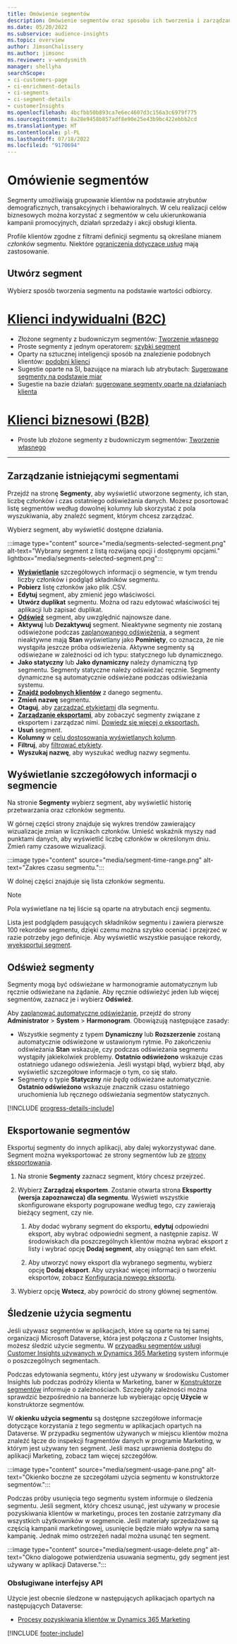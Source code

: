 ```yaml
---
title: Omówienie segmentów
description: Omówienie segmentów oraz sposobu ich tworzenia i zarządzania nimi.
ms.date: 05/20/2022
ms.subservice: audience-insights
ms.topic: overview
author: JimsonChalissery
ms.author: jimsonc
ms.reviewer: v-wendysmith
manager: shellyha
searchScope:
- ci-customers-page
- ci-enrichment-details
- ci-segments
- ci-segment-details
- customerInsights
ms.openlocfilehash: 4bcfbb50b893ca7e6ec4607d3c156a3c6979f775
ms.sourcegitcommit: 8a28e9458b857adf8e90e25e43b9bc422ebbb2cd
ms.translationtype: HT
ms.contentlocale: pl-PL
ms.lasthandoff: 07/18/2022
ms.locfileid: "9170694"
---
```

# <a name="segments-overview"></a>Omówienie segmentów

Segmenty umożliwiają grupowanie klientów na podstawie atrybutów demograficznych, transakcyjnych i behawioralnych. W celu realizacji celów biznesowych można korzystać z segmentów w celu ukierunkowania kampanii promocyjnych, działań sprzedaży i akcji obsługi klienta.

Profile klientów zgodne z filtrami definicji segmentu są określane mianem *członków* segmentu. Niektóre [ograniczenia dotyczące usług](/dynamics365/customer-insights/service-limits) mają zastosowanie.

## <a name="create-a-segment"></a>Utwórz segment

Wybierz sposób tworzenia segmentu na podstawie wartości odbiorcy.

# <a name="individual-consumers-b-to-c"></a>[Klienci indywidualni (B2C)](#tab/b2c)

- Złożone segmenty z budowniczym segmentów: [Tworzenie własnego](segment-builder.md)
- Proste segmenty z jednym operatorem: [szybki segment](segment-quick.md)
- Oparty na sztucznej inteligencji sposób na znalezienie podobnych klientów: [podobni klienci](find-similar-customer-segments.md)
- Sugestie oparte na SI, bazujące na miarach lub atrybutach: [Sugerowane segmenty na podstawie miar](suggested-segments.md)
- Sugestie na bazie działań: [sugerowane segmenty oparte na działaniach klienta](suggested-segments-activity.md)

# <a name="business-accounts-b-to-b"></a>[Klienci biznesowi (B2B)](#tab/b2b)

- Proste lub złożone segmenty z budowniczym segmentów: [Tworzenie własnego](segment-builder.md)

---

## <a name="manage-existing-segments"></a>Zarządzanie istniejącymi segmentami

Przejdź na stronę **Segmenty**, aby wyświetlić utworzone segmenty, ich stan, liczbę członków i czas ostatniego odświeżania danych. Możesz posortować listę segmentów według dowolnej kolumny lub skorzystać z pola wyszukiwania, aby znaleźć segment, którym chcesz zarządzać.

Wybierz segment, aby wyświetlić dostępne działania.

:::image type="content" source="media/segments-selected-segment.png" alt-text="Wybrany segment z listą rozwijaną opcji i dostępnymi opcjami." lightbox="media/segments-selected-segment.png":::

- [**Wyświetlanie**](#view-segment-details) szczegółowych informacji o segmencie, w tym trendu liczby członków i podgląd składników segmentu.
- **Pobierz** listę członków jako plik .CSV.
- **Edytuj** segment, aby zmienić jego właściwości.
- **Utwórz duplikat** segmentu. Można od razu edytować właściwości tej aplikacji lub zapisać duplikat.
- [**Odśwież**](#refresh-segments) segment, aby uwzględnić najnowsze dane.
- **Aktywuj** lub **Dezaktywuj** segment. Nieaktywne segmenty nie zostaną odświeżone podczas [zaplanowanego odświeżenia](system.md#schedule-tab), a segment nieaktywne mają **Stan** wyświetlany jako **Pominięty**, co oznacza, że nie wystąpiła jeszcze próba odświeżenia. Aktywne segmenty są odświeżane w zależności od ich typu: statycznego lub dynamicznego.
- **Jako statyczny** lub **Jako dynamiczny** należy dynamiczną typ segmentu. Segmenty statyczne należy odświeżać ręcznie. Segmenty dynamiczne są automatycznie odświeżane podczas odświeżania systemu.
- [**Znajdź podobnych klientów**](find-similar-customer-segments.md) z danego segmentu.
- **Zmień nazwę** segmentu.
- **Otaguj**, aby [zarządzać etykietami](work-with-tags-columns.md#manage-tags) dla segmentu.
- [**Zarządzanie eksportami**](#export-segments), aby zobaczyć segmenty związane z eksportem i zarządzać nimi. [Dowiedz się więcej o eksportach.](export-destinations.md)
- **Usuń** segment.
- **Kolumny** w [celu dostosowania wyświetlanych kolumn](work-with-tags-columns.md#customize-columns).
- **Filtruj**, aby [filtrować etykiety](work-with-tags-columns.md#filter-on-tags).
- **Wyszukaj nazwę**, aby wyszukać według nazwy segmentu.

## <a name="view-segment-details"></a>Wyświetlanie szczegółowych informacji o segmencie

Na stronie **Segmenty** wybierz segment, aby wyświetlić historię przetwarzania oraz członków segmentu.

W górnej części strony znajduje się wykres trendów zawierający wizualizacje zmian w licznikach członków. Umieść wskaźnik myszy nad punktami danych, aby wyświetlić liczbę członków w określonym dniu. Zmień ramy czasowe wizualizacji.

:::image type="content" source="media/segment-time-range.png" alt-text="Zakres czasu segmentu.":::

W dolnej części znajduje się lista członków segmentu.

> [!NOTE]
> Pola wyświetlane na tej liście są oparte na atrybutach encji segmentu.
>
>Lista jest podglądem pasujących składników segmentu i zawiera pierwsze 100 rekordów segmentu, dzięki czemu można szybko oceniać i przejrzeć w razie potrzeby jego definicje. Aby wyświetlić wszystkie pasujące rekordy, [wyeksportuj segment](export-destinations.md).

## <a name="refresh-segments"></a>Odśwież segmenty

Segmenty mogą być odświeżane w harmonogramie automatycznym lub ręcznie odświeżane na żądanie. Aby ręcznie odświeżyć jeden lub więcej segmentów, zaznacz je i wybierz **Odśwież**.

Aby [zaplanować automatyczne odświeżanie](system.md#schedule-tab), przejdź do strony **Administrator** > **System** > **Harmonogram**. Obowiązują następujące zasady:

- Wszystkie segmenty z typem **Dynamiczny** lub **Rozszerzenie** zostaną automatycznie odświeżone w ustawionym rytmie. Po zakończeniu odświeżania **Stan** wskazuje, czy podczas odświeżania segmentu wystąpiły jakiekolwiek problemy. **Ostatnio odświeżono** wskazuje czas ostatniego udanego odświeżenia. Jeśli wystąpi błąd, wybierz błąd, aby wyświetlić szczegółowe informacje o tym, co się stało.
- Segmenty o typie **Statyczny** *nie będą* odświeżane automatycznie. **Ostatnio odświeżono** wskazuje znacznik czasu ostatniego uruchomienia lub ręcznego odświeżania segmentów statycznych.

[!INCLUDE [progress-details-include](includes/progress-details-pane.md)]

## <a name="export-segments"></a>Eksportowanie segmentów

Eksportuj segmenty do innych aplikacji, aby dalej wykorzystywać dane. Segment można wyeksportować ze strony segmentów lub ze [strony eksportowania](export-destinations.md).

1. Na stronie **Segmenty** zaznacz segment, który chcesz przejrzeć.

1. Wybierz **Zarządzaj eksportem**. Zostanie otwarta strona **Eksportty (wersja zapoznawcza) dla segmentu**. Wyświetl wszystkie skonfigurowane eksporty pogrupowane według tego, czy zawierają bieżący segment, czy nie.

   1. Aby dodać wybrany segment do eksportu, **edytuj** odpowiedni eksport, aby wybrać odpowiedni segment, a następnie zapisz. W środowiskach dla poszczególnych klientów można wybrać eksport z listy i wybrać opcję **Dodaj segment**, aby osiągnąć ten sam efekt.

   1. Aby utworzyć nowy eksport dla wybranego segmentu, wybierz opcję **Dodaj eksport**. Aby uzyskać więcej informacji o tworzeniu eksportów, zobacz [Konfiguracja nowego eksportu](export-destinations.md#set-up-a-new-export).

1. Wybierz opcję **Wstecz**, aby powrócić do strony głównej segmentów.

## <a name="track-usage-of-a-segment"></a>Śledzenie użycia segmentu

Jeśli używasz segmentów w aplikacjach, które są oparte na tej samej organizacji Microsoft Dataverse, która jest połączona z Customer Insights, możesz śledzić użycie segmentu. W [przypadku segmentów usługi Customer Insights używanych w Dynamics 365 Marketing](/dynamics365/marketing/real-time-marketing-ci-profile) system informuje o poszczególnych segmentach.

Podczas edytowania segmentu, który jest używany w środowisku Customer Insights lub podczas podróży klienta w Marketing, baner w [Konstruktorze segmentów](segment-builder.md) informuje o zależnościach. Szczegóły zależności można sprawdzić bezpośrednio na bannerze lub wybierając opcję **Użycie** w konstruktorze segmentów.

W **okienku użycia segmentu** są dostępne szczegółowe informacje dotyczące korzystania z tego segmentu w aplikacjach opartych na Dataverse. W przypadku segmentów używanych w miejscu klientów można znaleźć łącze do inspekcji fragmentów danych w programie Marketing, w którym jest używany ten segment. Jeśli masz uprawnienia dostępu do aplikacji Marketing, zobacz tam więcej szczegółów.

:::image type="content" source="media/segment-usage-pane.png" alt-text="Okienko boczne ze szczegółami użycia segmentu w konstruktorze segmentów.":::

Podczas próby usunięcia tego segmentu system informuje o śledzenia segmentu. Jeśli segment, który chcesz usunąć, jest używany w procesie pozyskiwania klientów w marketingu, proces ten zostanie zatrzymany dla wszystkich użytkowników w segmencie. Jeśli materiały sprzedażowe są częścią kampanii marketingowej, usunięcie będzie miało wpływ na samą kampanię. Jednak mimo ostrzeżeń nadal można usunąć ten segment.

:::image type="content" source="media/segment-usage-delete.png" alt-text="Okno dialogowe potwierdzenia usuwania segmentu, gdy segment jest używany w aplikacji Dataverse.":::

### <a name="supported-apps"></a>Obsługiwane interfejsy API

Użycie jest obecnie śledzone w następujących aplikacjach opartych na następujących Dataverse:

- [Procesy pozyskiwania klientów w Dynamics 365 Marketing](/dynamics365/marketing/real-time-marketing-ci-profile)

[!INCLUDE [footer-include](includes/footer-banner.md)]
